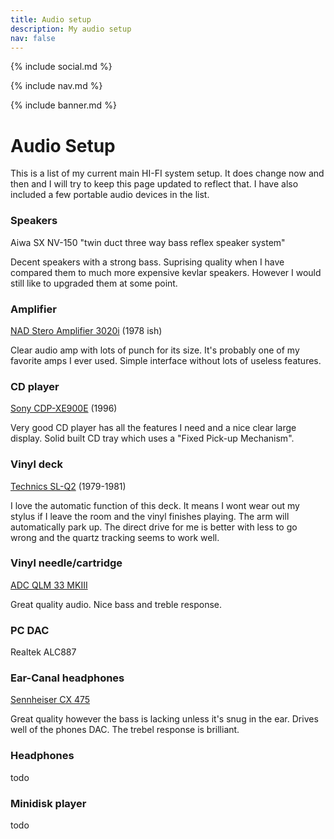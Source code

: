 ```yaml
---
title: Audio setup
description: My audio setup
nav: false
---
```


{% include social.md %}

{% include nav.md %}

{% include banner.md %}

# Audio Setup

This is a list of my current main HI-FI system setup. It does change now and then and I will try to keep this page updated to reflect that. I have also included a few portable audio devices in the list.

### Speakers

Aiwa SX NV-150 "twin duct three way bass reflex speaker system"

Decent speakers with a strong bass. Suprising quality when I have compared them to much more expensive kevlar speakers. However I would still like to upgraded them at some point.

### Amplifier

[NAD Stero Amplifier 3020i](https://en.wikipedia.org/wiki/NAD_3020) (1978 ish)

Clear audio amp with lots of punch for its size. It's probably one of my favorite amps I ever used. Simple interface without lots of useless features.

### CD player

[Sony CDP-XE900E](http://www.audioreview.com/product/digital-sources/cd-players/sony/cdp-xe900.html) (1996)

Very good CD player has all the features I need and a nice clear large display. Solid built CD tray which uses a "Fixed Pick-up Mechanism".

### Vinyl deck

[Technics SL-Q2](https://www.vinylengine.com/library/technics/sl-q2.shtml) (1979-1981)

I love the automatic function of this deck. It means I wont wear out my stylus if I leave the room and the vinyl finishes playing. The arm will automatically park up. The direct drive for me is better with less to go wrong and the quartz tracking seems to work well.

### Vinyl needle/cartridge

[ADC QLM 33 MKIII](https://www.turntableneedles.com/RSQ33-Type-Needle-for-ADC-QLM-33-MKIII--our-Needle-111-DEC_p_856.html)

Great quality audio. Nice bass and treble response.

### PC DAC

Realtek ALC887

### Ear-Canal headphones

[Sennheiser CX 475](https://www.stuff.tv/sennheiser/cx-475/review)

Great quality however the bass is lacking unless it's snug in the ear. Drives well of the phones DAC. The trebel response is brilliant.

### Headphones

todo

### Minidisk player

todo
